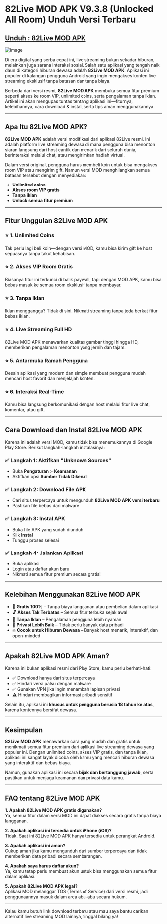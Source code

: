# 82Live MOD APK V9.3.8 (Unlocked All Room) Unduh Versi Terbaru

## [Unduh : 82Live MOD APK](https://apkfyp.com/82live.html)

![image](https://github.com/user-attachments/assets/b95cf692-830f-4b1a-90f7-abeea26259b6)

Di era digital yang serba cepat ini, live streaming bukan sekadar hiburan, melainkan juga sarana interaksi sosial. Salah satu aplikasi yang tengah naik daun di kategori hiburan dewasa adalah **82Live MOD APK**. Aplikasi ini populer di kalangan pengguna Android yang ingin mengakses konten live streaming eksklusif tanpa batasan dan tanpa biaya.

Berbeda dari versi resmi, **82Live MOD APK** membuka semua fitur premium seperti akses ke room VIP, unlimited coins, serta pengalaman tanpa iklan. Artikel ini akan mengupas tuntas tentang aplikasi ini—fiturnya, kelebihannya, cara download & instal, serta tips aman menggunakannya.

---

## Apa Itu 82Live MOD APK?

**82Live MOD APK** adalah versi modifikasi dari aplikasi 82Live resmi. Ini adalah platform live streaming dewasa di mana pengguna bisa menonton siaran langsung dari host cantik dan menarik dari seluruh dunia, berinteraksi melalui chat, atau mengirimkan hadiah virtual.

Dalam versi original, pengguna harus membeli koin untuk bisa mengakses room VIP atau mengirim gift. Namun versi MOD menghilangkan semua batasan tersebut dengan menyediakan:
- **Unlimited coins**
- **Akses room VIP gratis**
- **Tanpa iklan**
- **Unlock semua fitur premium**

---

## Fitur Unggulan 82Live MOD APK

### ⭐ 1. **Unlimited Coins**
Tak perlu lagi beli koin—dengan versi MOD, kamu bisa kirim gift ke host sepuasnya tanpa takut kehabisan.

### ⭐ 2. **Akses VIP Room Gratis**
Biasanya fitur ini terkunci di balik paywall, tapi dengan MOD APK, kamu bisa bebas masuk ke semua room eksklusif tanpa membayar.

### ⭐ 3. **Tanpa Iklan**
Iklan mengganggu? Tidak di sini. Nikmati streaming tanpa jeda berkat fitur bebas iklan.

### ⭐ 4. **Live Streaming Full HD**
82Live MOD APK menawarkan kualitas gambar tinggi hingga HD, memberikan pengalaman menonton yang jernih dan tajam.

### ⭐ 5. **Antarmuka Ramah Pengguna**
Desain aplikasi yang modern dan simple membuat pengguna mudah mencari host favorit dan menjelajah konten.

### ⭐ 6. **Interaksi Real-Time**
Kamu bisa langsung berkomunikasi dengan host melalui fitur live chat, komentar, atau gift.

---

## Cara Download dan Instal 82Live MOD APK

Karena ini adalah versi MOD, kamu tidak bisa menemukannya di Google Play Store. Berikut langkah-langkah instalasinya:

### ✅ Langkah 1: Aktifkan "Unknown Sources"
- Buka **Pengaturan** > **Keamanan**
- Aktifkan opsi **Sumber Tidak Dikenal**

### ✅ Langkah 2: Download File APK
- Cari situs terpercaya untuk mengunduh **82Live MOD APK versi terbaru**
- Pastikan file bebas dari malware

### ✅ Langkah 3: Instal APK
- Buka file APK yang sudah diunduh
- Klik **Instal**
- Tunggu proses selesai

### ✅ Langkah 4: Jalankan Aplikasi
- Buka aplikasi
- Login atau daftar akun baru
- Nikmati semua fitur premium secara gratis!

---

## Kelebihan Menggunakan 82Live MOD APK

- 🎉 **Gratis 100%** – Tanpa biaya langganan atau pembelian dalam aplikasi
- 🔓 **Akses Tak Terbatas** – Semua fitur terbuka sejak awal
- 🚫 **Tanpa Iklan** – Pengalaman pengguna lebih nyaman
- 👀 **Privasi Lebih Baik** – Tidak perlu banyak data pribadi
- 🔥 **Cocok untuk Hiburan Dewasa** – Banyak host menarik, interaktif, dan open-minded

---

## Apakah 82Live MOD APK Aman?

Karena ini bukan aplikasi resmi dari Play Store, kamu perlu berhati-hati:
- ✅ Download hanya dari situs terpercaya
- ✅ Hindari versi palsu dengan malware
- ✅ Gunakan VPN jika ingin menambah lapisan privasi
- ⚠️ Hindari membagikan informasi pribadi sensitif

Selain itu, aplikasi ini **khusus untuk pengguna berusia 18 tahun ke atas**, karena kontennya bersifat dewasa.

---

## Kesimpulan

**82Live MOD APK** menawarkan cara yang mudah dan gratis untuk menikmati semua fitur premium dari aplikasi live streaming dewasa yang populer ini. Dengan unlimited coins, akses VIP gratis, dan tanpa iklan, aplikasi ini sangat layak dicoba oleh kamu yang mencari hiburan dewasa yang interaktif dan bebas biaya.

Namun, gunakan aplikasi ini secara **bijak dan bertanggung jawab**, serta pastikan untuk menjaga keamanan dan privasi data kamu.

---

## FAQ tentang 82Live MOD APK

**1. Apakah 82Live MOD APK gratis digunakan?**  
Ya, semua fitur dalam versi MOD ini dapat diakses secara gratis tanpa biaya langganan.

**2. Apakah aplikasi ini tersedia untuk iPhone (iOS)?**  
Tidak. Saat ini 82Live MOD APK hanya tersedia untuk perangkat Android.

**3. Apakah aplikasi ini aman?**  
Cukup aman jika kamu mengunduh dari sumber terpercaya dan tidak memberikan data pribadi secara sembarangan.

**4. Apakah saya harus daftar akun?**  
Ya, kamu tetap perlu membuat akun untuk bisa menggunakan semua fitur dalam aplikasi.

**5. Apakah 82Live MOD APK legal?**  
Aplikasi MOD melanggar TOS (Terms of Service) dari versi resmi, jadi penggunaannya masuk dalam area abu-abu secara hukum.

---

Kalau kamu butuh link download terbaru atau mau saya bantu carikan alternatif live streaming MOD lainnya, tinggal bilang ya!
